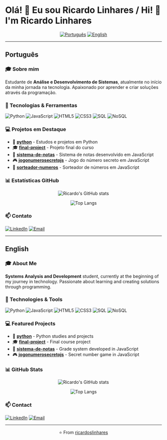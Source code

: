 # Olá! 👋 Eu sou Ricardo Linhares / Hi! 👋 I'm Ricardo Linhares

<div align="center">

[![Português](https://img.shields.io/badge/lang-pt--BR-green.svg)](#português) [![English](https://img.shields.io/badge/lang-en-red.svg)](#english)

</div>

---

## Português

### 🎓 Sobre mim
Estudante de **Análise e Desenvolvimento de Sistemas**, atualmente no início da minha jornada na tecnologia. Apaixonado por aprender e criar soluções através da programação.

### 🚀 Tecnologias & Ferramentas

![Python](https://img.shields.io/badge/Python-3776AB?style=for-the-badge&logo=python&logoColor=white)
![JavaScript](https://img.shields.io/badge/JavaScript-F7DF1E?style=for-the-badge&logo=javascript&logoColor=black)
![HTML5](https://img.shields.io/badge/HTML5-E34F26?style=for-the-badge&logo=html5&logoColor=white)
![CSS3](https://img.shields.io/badge/CSS3-1572B6?style=for-the-badge&logo=css3&logoColor=white)
![SQL](https://img.shields.io/badge/SQL-4479A1?style=for-the-badge&logo=mysql&logoColor=white)
![NoSQL](https://img.shields.io/badge/NoSQL-4DB33D?style=for-the-badge&logo=mongodb&logoColor=white)

### 💻 Projetos em Destaque

- 🐍 **[python](https://github.com/ricardoslinhares/python)** - Estudos e projetos em Python
- 🎓 **[final-project](https://github.com/ricardoslinhares/final-project)** - Projeto final do curso
- 📝 **[sistema-de-notas](https://github.com/ricardoslinhares/sistema-de-notas)** - Sistema de notas desenvolvido em JavaScript
- 🎮 **[jogonumerosecretojs](https://github.com/ricardoslinhares/jogonumerosecretojs)** - Jogo do número secreto em JavaScript
- 🎲 **[sorteador-numeros](https://github.com/ricardoslinhares/sorteador-numeros)** - Sorteador de números em JavaScript

### 📊 Estatísticas GitHub

<div align="center">

![Ricardo's GitHub stats](https://github-readme-stats.vercel.app/api?username=ricardoslinhares&show_icons=true&theme=dark&locale=pt-br&count_private=true&include_all_commits=true)

![Top Langs](https://github-readme-stats.vercel.app/api/top-langs/?username=ricardoslinhares&layout=compact&theme=dark&locale=pt-br&count_private=true)

</div>

### 📫 Contato

[![LinkedIn](https://img.shields.io/badge/LinkedIn-0077B5?style=for-the-badge&logo=linkedin&logoColor=white)](https://www.linkedin.com/in/ricardo-linhares-6a1a73324/)
[![Email](https://img.shields.io/badge/Email-D14836?style=for-the-badge&logo=gmail&logoColor=white)](mailto:ricardolinhares@outlook.com)

---

## English

### 🎓 About Me
**Systems Analysis and Development** student, currently at the beginning of my journey in technology. Passionate about learning and creating solutions through programming.

### 🚀 Technologies & Tools

![Python](https://img.shields.io/badge/Python-3776AB?style=for-the-badge&logo=python&logoColor=white)
![JavaScript](https://img.shields.io/badge/JavaScript-F7DF1E?style=for-the-badge&logo=javascript&logoColor=black)
![HTML5](https://img.shields.io/badge/HTML5-E34F26?style=for-the-badge&logo=html5&logoColor=white)
![CSS3](https://img.shields.io/badge/CSS3-1572B6?style=for-the-badge&logo=css3&logoColor=white)
![SQL](https://img.shields.io/badge/SQL-4479A1?style=for-the-badge&logo=mysql&logoColor=white)
![NoSQL](https://img.shields.io/badge/NoSQL-4DB33D?style=for-the-badge&logo=mongodb&logoColor=white)

### 💻 Featured Projects

- 🐍 **[python](https://github.com/ricardoslinhares/python)** - Python studies and projects
- 🎓 **[final-project](https://github.com/ricardoslinhares/final-project)** - Final course project
- 📝 **[sistema-de-notas](https://github.com/ricardoslinhares/sistema-de-notas)** - Grade system developed in JavaScript
- 🎮 **[jogonumerosecretojs](https://github.com/ricardoslinhares/jogonumerosecretojs)** - Secret number game in JavaScript

### 📊 GitHub Stats

<div align="center">

![Ricardo's GitHub stats](https://github-readme-stats.vercel.app/api?username=ricardoslinhares&show_icons=true&theme=dark)

![Top Langs](https://github-readme-stats.vercel.app/api/top-langs/?username=ricardoslinhares&layout=compact&theme=dark)

</div>

### 📫 Contact

[![LinkedIn](https://img.shields.io/badge/LinkedIn-0077B5?style=for-the-badge&logo=linkedin&logoColor=white)](https://www.linkedin.com/in/ricardo-linhares-6a1a73324/)
[![Email](https://img.shields.io/badge/Email-D14836?style=for-the-badge&logo=gmail&logoColor=white)](mailto:ricardolinhares@outlook.com)

---

<div align="center">

⭐️ From [ricardoslinhares](https://github.com/ricardoslinhares)

</div>
